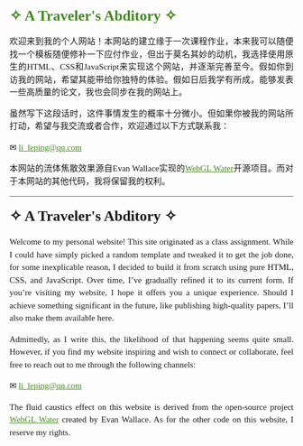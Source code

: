 <head>
  <link href="https://cdnjs.cloudflare.com/ajax/libs/font-awesome/6.0.0-beta3/css/all.min.css" rel="stylesheet">
</head>

<style type="text/css">
@font-face {
    font-family: 'MyFont';
    src: url('./resource/font/zh-cn_pruned.ttf') format('truetype');
}

.center-title {
    font-family: 'MyFont';
    text-align: center;
    font-size: 26px;
    font-weight: bold;
    margin: 20px 0;
}

.plain-text {
    font-family: 'MyFont';
    font-size: 15px;
    line-height: 1.5;
    text-align: justify;
}
</style>
<body>
   <div class="plain-text">
        <span class="center-title" style="font-family: 'MyFont';"><a href="https://estraie.github.io" style="color: #448822; text-decoration: none;">✧ A Traveler's Abditory ✧</a></span>
        <p>欢迎来到我的个人网站！本网站的建立缘于一次课程作业，本来我可以随便找一个模板随便修补一下应付作业，但出于莫名其妙的动机，我选择使用原生的HTML、CSS和JavaScript来实现这个网站，并逐渐完善至今。假如你到访我的网站，希望其能带给你独特的体验。假如日后我学有所成，能够发表一些高质量的论文，我也会同步在我的网站上。</p>
        <p>虽然写下这段话时，这件事情发生的概率十分微小。但如果你被我的网站所打动，希望与我交流或者合作，欢迎通过以下方式联系我：</p>
        <p>✉ <a href="mailto:li_leping@qq.com" class="email" style="color: #448822;">li_leping@qq.com</a></p>
        <p>本网站的流体焦散效果源自Evan Wallace实现的<a href="https://madebyevan.com/webgl-water/" style="color: #448822;">WebGL Water</a>开源项目。而对于本网站的其他代码，我将保留我的权利。</p>
        <hr style="background-color: #448822;">
        <!-- <hr style="height: 50px; background-image: url(./img/bg/4.jpg); background-size: cover; background-position: center; background-repeat: no-repeat; background-position-y: -50px;"> -->
        <span class="center-title" style="font-family: 'MyFont';">✧ A Traveler's Abditory ✧</span>
        <p>Welcome to my personal website! This site originated as a class assignment. While I could have simply picked a random template and tweaked it to get the job done, for some inexplicable reason, I decided to build it from scratch using pure HTML, CSS, and JavaScript. Over time, I’ve gradually refined it to its current form. If you’re visiting my website, I hope it offers you a unique experience. Should I achieve something significant in the future, like publishing high-quality papers, I’ll also make them available here.</p>
        <p>Admittedly, as I write this, the likelihood of that happening seems quite small. However, if you find my website inspiring and wish to connect or collaborate, feel free to reach out to me through the following channels:</p>
        <p>✉ <a href="mailto:li_leping@qq.com" class="email" style="color: #448822;">li_leping@qq.com</a></p>
        <p>The fluid caustics effect on this website is derived from the open-source project <a href="https://madebyevan.com/webgl-water/" style="color: #448822;">WebGL Water</a> created by Evan Wallace. As for the other code on this website, I reserve my rights.</p>
    </div>
</body>

